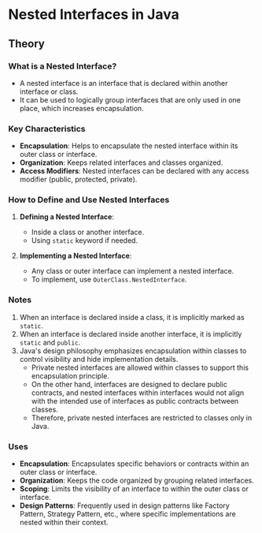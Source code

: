 # Nested Interfaces in Java

## Theory

### What is a Nested Interface?

- A nested interface is an interface that is declared within another interface or class.
- It can be used to logically group interfaces that are only used in one place, which increases encapsulation.

### Key Characteristics

- **Encapsulation**: Helps to encapsulate the nested interface within its outer class or interface.
- **Organization**: Keeps related interfaces and classes organized.
- **Access Modifiers**: Nested interfaces can be declared with any access modifier (public, protected, private).

### How to Define and Use Nested Interfaces

1. **Defining a Nested Interface**:

   - Inside a class or another interface.
   - Using `static` keyword if needed.

2. **Implementing a Nested Interface**:
   - Any class or outer interface can implement a nested interface.
   - To implement, use `OuterClass.NestedInterface`.

### Notes

1. When an interface is declared inside a class, it is implicitly marked as `static`.
2. When an interface is declared inside another interface, it is implicitly `static` and `public`.
3. Java's design philosophy emphasizes encapsulation within classes to control visibility and hide implementation details.
   - Private nested interfaces are allowed within classes to support this encapsulation principle.
   - On the other hand, interfaces are designed to declare public contracts, and nested interfaces within interfaces would not align with the intended use of interfaces as public contracts between classes.
   - Therefore, private nested interfaces are restricted to classes only in Java.

### Uses

- **Encapsulation**: Encapsulates specific behaviors or contracts within an outer class or interface.
- **Organization**: Keeps the code organized by grouping related interfaces.
- **Scoping**: Limits the visibility of an interface to within the outer class or interface.
- **Design Patterns**: Frequently used in design patterns like Factory Pattern, Strategy Pattern, etc., where specific implementations are nested within their context.
